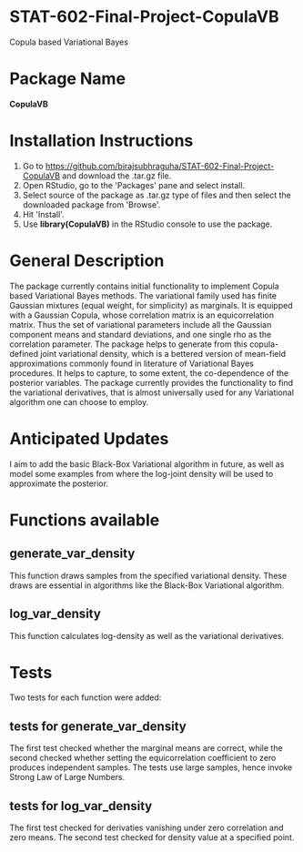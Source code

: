 # STAT-602-Final-Project-CopulaVB
Copula based Variational Bayes
# Package Name
**CopulaVB**
# Installation Instructions
1) Go to https://github.com/birajsubhraguha/STAT-602-Final-Project-CopulaVB and download the .tar.gz file.
2) Open RStudio, go to the 'Packages' pane and select install.
3) Select source of the package as .tar.gz type of files and then select the downloaded package from 'Browse'.
4) Hit 'Install'.
5) Use **library(CopulaVB)** in the RStudio console to use the package.
# General Description
The package currently contains initial functionality to implement Copula based Variational Bayes methods. The variational family used has finite Gaussian mixtures (equal weight, for simplicity) as marginals. It is equipped with a Gaussian Copula, whose correlation matrix is an equicorrelation matrix. Thus the set of variational parameters include all the Gaussian component means and standard deviations, and one single rho as the correlation parameter. The package helps to generate from this copula-defined joint variational density, which is a bettered version of mean-field approximations commonly found in literature of Variational Bayes procedures. It helps to capture, to some extent, the co-dependence of the posterior variables. The package currently provides the functionality to find the variational derivatives, that is almost universally used for any Variational algorithm one can choose to employ.
# Anticipated Updates
I aim to add the basic Black-Box Variational algorithm in future, as well as model some examples from where the log-joint density will be used to approximate the posterior.
# Functions available
## generate_var_density
This function draws samples from the specified variational density. These draws are essential in algorithms like the Black-Box Variational algorithm.
## log_var_density
This function calculates log-density as well as the variational derivatives.
# Tests
Two tests for each function were added:
## tests for generate_var_density
The first test checked whether the marginal means are correct, while the second checked whether setting the equicorrelation coefficient to zero produces independent samples. The tests use large samples, hence invoke Strong Law of Large Numbers. 
## tests for log_var_density
The first test checked for derivaties vanishing under zero correlation and zero means. The second test checked for density value at a specified point.
